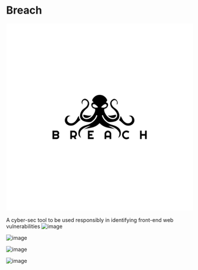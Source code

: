 # Breach
<img src="./logo.svg">

A cyber-sec tool to be used responsibly in identifying front-end web vulnerabilities
![image](https://miro.medium.com/max/480/0*I_4NbNZs3mlLrnEB)

![image](https://miro.medium.com/max/480/0*mK9YJOS5qRCbsmj5)

![image](https://miro.medium.com/max/480/0*PU2oFHccXRkpfyYW)

![image](https://miro.medium.com/max/480/0*ME6_mHgysoCqLbeh)
